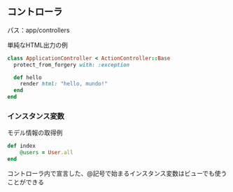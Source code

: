 ## コントローラ
パス：app/controllers

単純なHTML出力の例
```ruby
class ApplicationController < ActionController::Base
  protect_from_forgery with: :exception

  def hello
    render html: "hello, mundo!"
  end
end
```

### インスタンス変数
モデル情報の取得例
```ruby
def index
    @users = User.all
end
```

コントローラ内で宣言した、@記号で始まるインスタンス変数はビューでも使うことができる